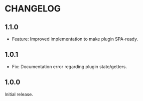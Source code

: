 # CHANGELOG

## 1.1.0

- Feature: Improved implementation to make plugin SPA-ready.

## 1.0.1

- Fix: Documentation error regarding plugin state/getters.

## 1.0.0

Initial release.

